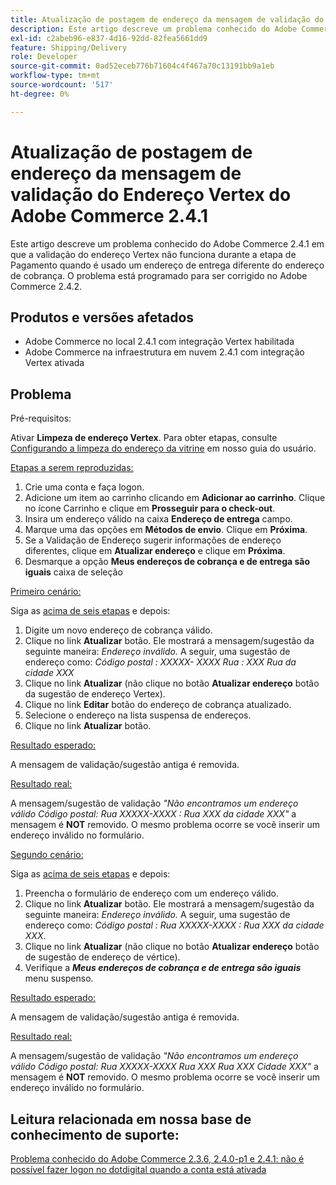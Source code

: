 ```yaml
---
title: Atualização de postagem de endereço da mensagem de validação do Endereço Vertex do Adobe Commerce 2.4.1
description: Este artigo descreve um problema conhecido do Adobe Commerce 2.4.1 em que a validação do endereço Vertex não funciona durante a etapa de Pagamento quando é usado um endereço de entrega diferente do endereço de cobrança. O problema está programado para ser corrigido no Adobe Commerce 2.4.2.
exl-id: c2abeb96-e837-4d16-92dd-82fea5661dd9
feature: Shipping/Delivery
role: Developer
source-git-commit: 0ad52eceb776b71604c4f467a70c13191bb9a1eb
workflow-type: tm+mt
source-wordcount: '517'
ht-degree: 0%

---
```


# Atualização de postagem de endereço da mensagem de validação do Endereço Vertex do Adobe Commerce 2.4.1

Este artigo descreve um problema conhecido do Adobe Commerce 2.4.1 em que a validação do endereço Vertex não funciona durante a etapa de Pagamento quando é usado um endereço de entrega diferente do endereço de cobrança. O problema está programado para ser corrigido no Adobe Commerce 2.4.2.

## Produtos e versões afetados

* Adobe Commerce no local 2.4.1 com integração Vertex habilitada
* Adobe Commerce na infraestrutura em nuvem 2.4.1 com integração Vertex ativada

## Problema

Pré-requisitos:

Ativar **Limpeza de endereço Vertex**. Para obter etapas, consulte [Configurando a limpeza do endereço da vitrine](https://experienceleague.adobe.com/docs/commerce-knowledge-base/kb/troubleshooting/miscellaneous/vertex-address-cleansing-different-addresses-not-allowed.html) em nosso guia do usuário.

<u>Etapas a serem reproduzidas:</u>

1. Crie uma conta e faça logon.
1. Adicione um item ao carrinho clicando em **Adicionar ao carrinho**. Clique no ícone Carrinho e clique em **Prosseguir para o check-out**.
1. Insira um endereço válido na caixa **Endereço de entrega** campo.
1. Marque uma das opções em **Métodos de envio**. Clique em **Próxima**.
1. Se a Validação de Endereço sugerir informações de endereço diferentes, clique em **Atualizar endereço** e clique em **Próxima**.
1. Desmarque a opção **Meus endereços de cobrança e de entrega são iguais** caixa de seleção

<u>Primeiro cenário:</u>

Siga as [acima de seis etapas](/help/troubleshooting/miscellaneous/magento-2-4-1-vertex-address-validation-message-post-address-update.md#first_sixth) e depois:

1. Digite um novo endereço de cobrança válido.
1. Clique no link **Atualizar** botão. Ele mostrará a mensagem/sugestão da seguinte maneira: *Endereço inválido.* A seguir, uma sugestão de endereço como: *Código postal : XXXXX- XXXX Rua : XXX Rua da cidade XXX*
1. Clique no link **Atualizar** (não clique no botão **Atualizar endereço** botão da sugestão de endereço Vertex).
1. Clique no link **Editar** botão do endereço de cobrança atualizado.
1. Selecione o endereço na lista suspensa de endereços.
1. Clique no link **Atualizar** botão.

<u>Resultado esperado:</u>

A mensagem de validação/sugestão antiga é removida.

<u>Resultado real:</u>

A mensagem/sugestão de validação *&quot;Não encontramos um endereço válido Código postal: Rua XXXXX-XXXX : Rua XXX da cidade XXX&quot;* a mensagem é **NOT** removido. O mesmo problema ocorre se você inserir um endereço inválido no formulário.

<u>Segundo cenário:</u>

Siga as [acima de seis etapas](/help/troubleshooting/miscellaneous/magento-2-4-1-vertex-address-validation-message-post-address-update.md#first_sixth) e depois:

1. Preencha o formulário de endereço com um endereço válido.
1. Clique no link **Atualizar** botão. Ele mostrará a mensagem/sugestão da seguinte maneira: *Endereço inválido.* A seguir, uma sugestão de endereço como: *Código postal : Rua XXXXX-XXXX : Rua XXX da cidade XXX*.
1. Clique no link **Atualizar** (não clique no botão **Atualizar endereço** botão de sugestão de endereço de vértice).
1. Verifique a ***Meus endereços de cobrança e de entrega são iguais*** menu suspenso.

<u>Resultado esperado:</u>

A mensagem de validação/sugestão antiga é removida.

<u>Resultado real:</u>

A mensagem/sugestão de validação *&quot;Não encontramos um endereço válido Código postal: Rua XXXXX-XXXX Rua XXX Rua XXX Cidade XXX&quot;* a mensagem é **NOT** removido. O mesmo problema ocorre se você inserir um endereço inválido no formulário.

## Leitura relacionada em nossa base de conhecimento de suporte:

[Problema conhecido do Adobe Commerce 2.3.6, 2.4.0-p1 e 2.4.1: não é possível fazer logon no dotdigital quando a conta está ativada](/help/troubleshooting/miscellaneous/magento-2-3-6-2-4-0-p1-2-4-1-known-issue-dotdigital-login.md)
